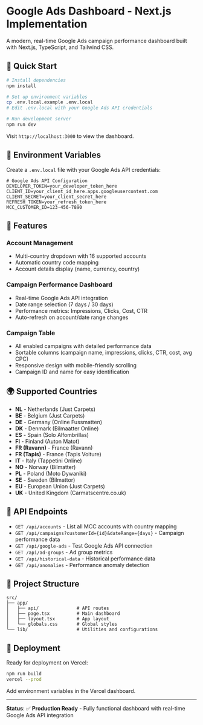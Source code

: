 # Google Ads Dashboard - Next.js Implementation

A modern, real-time Google Ads campaign performance dashboard built with Next.js, TypeScript, and Tailwind CSS.

## 🚀 Quick Start

```bash
# Install dependencies
npm install

# Set up environment variables
cp .env.local.example .env.local
# Edit .env.local with your Google Ads API credentials

# Run development server
npm run dev
```

Visit `http://localhost:3000` to view the dashboard.

## 🔧 Environment Variables

Create a `.env.local` file with your Google Ads API credentials:

```env
# Google Ads API Configuration
DEVELOPER_TOKEN=your_developer_token_here
CLIENT_ID=your_client_id_here.apps.googleusercontent.com
CLIENT_SECRET=your_client_secret_here
REFRESH_TOKEN=your_refresh_token_here
MCC_CUSTOMER_ID=123-456-7890
```

## 🎯 Features

### **Account Management**
- Multi-country dropdown with 16 supported accounts
- Automatic country code mapping
- Account details display (name, currency, country)

### **Campaign Performance Dashboard**
- Real-time Google Ads API integration
- Date range selection (7 days / 30 days)
- Performance metrics: Impressions, Clicks, Cost, CTR
- Auto-refresh on account/date range changes

### **Campaign Table**
- All enabled campaigns with detailed performance data
- Sortable columns (campaign name, impressions, clicks, CTR, cost, avg CPC)
- Responsive design with mobile-friendly scrolling
- Campaign ID and name for easy identification

## 🌍 Supported Countries

- **NL** - Netherlands (Just Carpets)
- **BE** - Belgium (Just Carpets)
- **DE** - Germany (Online Fussmatten)
- **DK** - Denmark (Bilmaatter Online)
- **ES** - Spain (Solo Alfombrillas)
- **FI** - Finland (Auton Matot)
- **FR (Ravann)** - France (Ravann)
- **FR (Tapis)** - France (Tapis Voiture)
- **IT** - Italy (Tappetini Online)
- **NO** - Norway (Bilmatter)
- **PL** - Poland (Moto Dywaniki)
- **SE** - Sweden (Bilmattor)
- **EU** - European Union (Just Carpets)
- **UK** - United Kingdom (Carmatscentre.co.uk)

## 🔌 API Endpoints

- `GET /api/accounts` - List all MCC accounts with country mapping
- `GET /api/campaigns?customerId={id}&dateRange={days}` - Campaign performance data
- `GET /api/google-ads` - Test Google Ads API connection
- `GET /api/ad-groups` - Ad group metrics
- `GET /api/historical-data` - Historical performance data
- `GET /api/anomalies` - Performance anomaly detection

## 📁 Project Structure

```
src/
├── app/
│   ├── api/              # API routes
│   ├── page.tsx          # Main dashboard
│   ├── layout.tsx        # App layout
│   └── globals.css       # Global styles
└── lib/                  # Utilities and configurations
```

## 🚀 Deployment

Ready for deployment on Vercel:

```bash
npm run build
vercel --prod
```

Add environment variables in the Vercel dashboard.

---

**Status**: ✅ **Production Ready** - Fully functional dashboard with real-time Google Ads API integration 